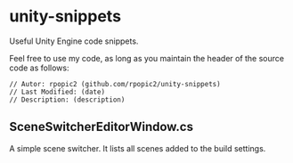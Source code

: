 # unity-snippets

Useful Unity Engine code snippets.

Feel free to use my code, as long as you maintain the header of the source code as follows:
```
// Autor: rpopic2 (github.com/rpopic2/unity-snippets)
// Last Modified: (date)
// Description: (description)
```

## SceneSwitcherEditorWindow.cs

A simple scene switcher. It lists all scenes added to the build settings.
